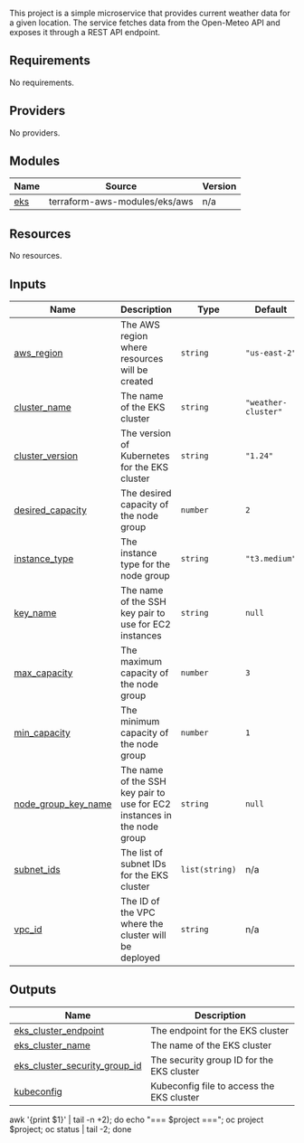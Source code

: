 This project is a simple microservice that provides current weather data for a given location. The service fetches data from the Open-Meteo API and exposes it through a REST API endpoint.

<!-- BEGIN_TF_DOCS -->
## Requirements

No requirements.

## Providers

No providers.

## Modules

| Name | Source | Version |
|------|--------|---------|
| <a name="module_eks"></a> [eks](#module\_eks) | terraform-aws-modules/eks/aws | n/a |

## Resources

No resources.

## Inputs

| Name | Description | Type | Default | Required |
|------|-------------|------|---------|:--------:|
| <a name="input_aws_region"></a> [aws\_region](#input\_aws\_region) | The AWS region where resources will be created | `string` | `"us-east-2"` | no |
| <a name="input_cluster_name"></a> [cluster\_name](#input\_cluster\_name) | The name of the EKS cluster | `string` | `"weather-cluster"` | no |
| <a name="input_cluster_version"></a> [cluster\_version](#input\_cluster\_version) | The version of Kubernetes for the EKS cluster | `string` | `"1.24"` | no |
| <a name="input_desired_capacity"></a> [desired\_capacity](#input\_desired\_capacity) | The desired capacity of the node group | `number` | `2` | no |
| <a name="input_instance_type"></a> [instance\_type](#input\_instance\_type) | The instance type for the node group | `string` | `"t3.medium"` | no |
| <a name="input_key_name"></a> [key\_name](#input\_key\_name) | The name of the SSH key pair to use for EC2 instances | `string` | `null` | no |
| <a name="input_max_capacity"></a> [max\_capacity](#input\_max\_capacity) | The maximum capacity of the node group | `number` | `3` | no |
| <a name="input_min_capacity"></a> [min\_capacity](#input\_min\_capacity) | The minimum capacity of the node group | `number` | `1` | no |
| <a name="input_node_group_key_name"></a> [node\_group\_key\_name](#input\_node\_group\_key\_name) | The name of the SSH key pair to use for EC2 instances in the node group | `string` | `null` | no |
| <a name="input_subnet_ids"></a> [subnet\_ids](#input\_subnet\_ids) | The list of subnet IDs for the EKS cluster | `list(string)` | n/a | yes |
| <a name="input_vpc_id"></a> [vpc\_id](#input\_vpc\_id) | The ID of the VPC where the cluster will be deployed | `string` | n/a | yes |

## Outputs

| Name | Description |
|------|-------------|
| <a name="output_eks_cluster_endpoint"></a> [eks\_cluster\_endpoint](#output\_eks\_cluster\_endpoint) | The endpoint for the EKS cluster |
| <a name="output_eks_cluster_name"></a> [eks\_cluster\_name](#output\_eks\_cluster\_name) | The name of the EKS cluster |
| <a name="output_eks_cluster_security_group_id"></a> [eks\_cluster\_security\_group\_id](#output\_eks\_cluster\_security\_group\_id) | The security group ID for the EKS cluster |
| <a name="output_kubeconfig"></a> [kubeconfig](#output\_kubeconfig) | Kubeconfig file to access the EKS cluster |
<!-- END_TF_DOCS -->




 awk '{print $1}' | tail -n +2); do echo "=== $project ==="; oc project $project; oc status | tail -2; done

